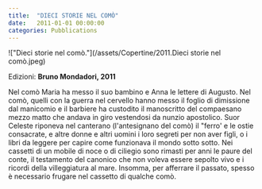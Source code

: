 ```yaml
---
title:  "DIECI STORIE NEL COMÒ"
date:   2011-01-01 00:00:00
categories: Pubblications
---
```


!["Dieci storie nel comò."](/assets/Copertine/2011.Dieci storie nel comò.jpeg)

Edizioni: **Bruno Mondadori, 2011**

Nel comò Maria ha messo il suo bambino e Anna le lettere di Augusto. Nel comò, quelli con la guerra nel cervello hanno messo il foglio di dimissione dal manicomio e il barbiere ha custodito il manoscritto del compaesano mezzo matto che andava in giro vestendosi da nunzio apostolico. Suor Celeste riponeva nel canterano (l'antesignano del comò) il "ferro' e le ostie consacrate, e altre donne e altri uomini i loro segreti per non aver figli, o i libri da leggere per capire come funzionava il mondo sotto sotto. Nei cassetti di un mobile di noce o di ciliegio sono rimasti per anni le paure del conte, il testamento del canonico che non voleva essere sepolto vivo e i ricordi della villeggiatura al mare. Insomma, per afferrare il passato, spesso è necessario frugare nel cassetto di qualche comò. 